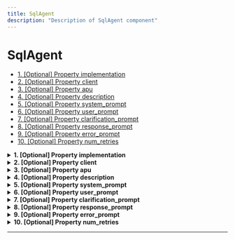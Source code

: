 ```yaml
---
title: SqlAgent
description: "Description of SqlAgent component"
---
```


# SqlAgent

- [1. [Optional] Property implementation](#implementation)
- [2. [Optional] Property client](#client)
- [3. [Optional] Property apu](#apu)
- [4. [Optional] Property description](#description)
- [5. [Optional] Property system_prompt](#system_prompt)
- [6. [Optional] Property user_prompt](#user_prompt)
- [7. [Optional] Property clarification_prompt](#clarification_prompt)
- [8. [Optional] Property response_prompt](#response_prompt)
- [9. [Optional] Property error_prompt](#error_prompt)
- [10. [Optional] Property num_retries](#num_retries)

<details>
<summary>
<strong> <a name="implementation"></a>1. [Optional] Property implementation</strong>  

</summary>
<blockquote>

|              |         |
| ------------ | ------- |
| **Type**     | `const` |
| **Required** | No      |

Specific value: `"SqlAgent"`

</blockquote>
</details>

<details>
<summary>
<strong> <a name="client"></a>2. [Optional] Property client</strong>  

</summary>
<blockquote>

|              |                                   |
| ------------ | --------------------------------- |
| **Type**     | [`Reference[SqlClient]`](/docs/components/sqlclient/overview)            |
| **Required** | No                                |
| **Default**  | `{"implementation": "SqlClient"}` |

</blockquote>
</details>

<details>
<summary>
<strong> <a name="apu"></a>3. [Optional] Property apu</strong>  

</summary>
<blockquote>

|              |                             |
| ------------ | --------------------------- |
| **Type**     | [`Reference[APU]`](/docs/components/apu/overview)            |
| **Required** | No                          |
| **Default**  | `{"implementation": "APU"}` |

</blockquote>
</details>

<details>
<summary>
<strong> <a name="description"></a>4. [Optional] Property description</strong>  

</summary>
<blockquote>

**Title:** Description

|              |                                                                                              |
| ------------ | -------------------------------------------------------------------------------------------- |
| **Type**     | `string`                                                                                     |
| **Required** | No                                                                                           |
| **Default**  | `"An agent for interacting with data. Can respond to queries provided in natural language."` |

</blockquote>
</details>

<details>
<summary>
<strong> <a name="system_prompt"></a>5. [Optional] Property system_prompt</strong>  

</summary>
<blockquote>

**Title:** System Prompt

|              |                                                                                                                                                                                                                                                                                                                                                                        |
| ------------ | ---------------------------------------------------------------------------------------------------------------------------------------------------------------------------------------------------------------------------------------------------------------------------------------------------------------------------------------------------------------------- |
| **Type**     | `string`                                                                                                                                                                                                                                                                                                                                                               |
| **Required** | No                                                                                                                                                                                                                                                                                                                                                                     |
| **Default**  | `"\n    You are a helpful assistant that is a sql expert and helps a user query a {{ protocol }} database and analyse the response.\n    \n    Here is the database schema:\n    {{ metadata }}\n    \n    Use your as needed tools to investigate the database with the goal of providing the user with the query that they need.\n    \n    Think carefully.\n    "` |

</blockquote>
</details>

<details>
<summary>
<strong> <a name="user_prompt"></a>6. [Optional] Property user_prompt</strong>  

</summary>
<blockquote>

**Title:** User Prompt

|              |                   |
| ------------ | ----------------- |
| **Type**     | `string`          |
| **Required** | No                |
| **Default**  | `"{{ message }}"` |

</blockquote>
</details>

<details>
<summary>
<strong> <a name="clarification_prompt"></a>7. [Optional] Property clarification_prompt</strong>  

</summary>
<blockquote>

**Title:** Clarification Prompt

|              |                                                                                                                 |
| ------------ | --------------------------------------------------------------------------------------------------------------- |
| **Type**     | `string`                                                                                                        |
| **Required** | No                                                                                                              |
| **Default**  | `"What clarifying information do you need? Phrase your response as an explicit question or several questions."` |

</blockquote>
</details>

<details>
<summary>
<strong> <a name="response_prompt"></a>8. [Optional] Property response_prompt</strong>  

</summary>
<blockquote>

**Title:** Response Prompt

|              |                                                     |
| ------------ | --------------------------------------------------- |
| **Type**     | `string`                                            |
| **Required** | No                                                  |
| **Default**  | `"What is your response? Be explicit and concise."` |

</blockquote>
</details>

<details>
<summary>
<strong> <a name="error_prompt"></a>9. [Optional] Property error_prompt</strong>  

</summary>
<blockquote>

**Title:** Error Prompt

|              |                                                                        |
| ------------ | ---------------------------------------------------------------------- |
| **Type**     | `string`                                                               |
| **Required** | No                                                                     |
| **Default**  | `"An error occurred executing the query \"{{ query }}\": {{ error }}"` |

</blockquote>
</details>

<details>
<summary>
<strong> <a name="num_retries"></a>10. [Optional] Property num_retries</strong>  

</summary>
<blockquote>

**Title:** Num Retries

|              |           |
| ------------ | --------- |
| **Type**     | `integer` |
| **Required** | No        |
| **Default**  | `3`       |

</blockquote>
</details>

----------------------------------------------------------------------------------------------------------------------------
